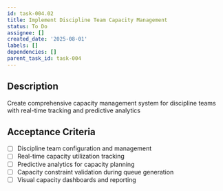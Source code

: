 ```yaml
---
id: task-004.02
title: Implement Discipline Team Capacity Management
status: To Do
assignee: []
created_date: '2025-08-01'
labels: []
dependencies: []
parent_task_id: task-004
---
```


## Description

Create comprehensive capacity management system for discipline teams with real-time tracking and predictive analytics

## Acceptance Criteria

- [ ] Discipline team configuration and management
- [ ] Real-time capacity utilization tracking
- [ ] Predictive analytics for capacity planning
- [ ] Capacity constraint validation during queue generation
- [ ] Visual capacity dashboards and reporting
